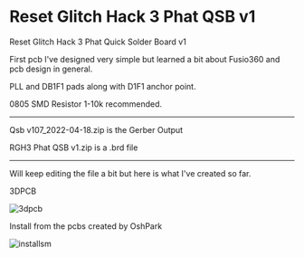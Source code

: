 # Reset Glitch Hack 3 Phat QSB v1
Reset Glitch Hack 3 Phat Quick Solder Board v1

First pcb I've designed very simple but learned a bit about Fusio360 and pcb design in general.

PLL and DB1F1 pads along with D1F1 anchor point.

0805 SMD Resistor 1-10k recommended.

--------------------------------------------

Qsb v107_2022-04-18.zip is the Gerber Output

RGH3 Phat QSB v1.zip is a .brd file

--------------------------------------------

Will keep editing the file a bit but here is what I've created so far.

3DPCB

![3dpcb](https://user-images.githubusercontent.com/22463607/163844764-8bdf34c5-ff8a-4ac8-af40-47a54cc6ec0e.png)

Install from the pcbs created by OshPark

![installsm](https://user-images.githubusercontent.com/22463607/163845301-da679a6a-ecb1-4f83-aa90-cecc3793df3e.jpg)
